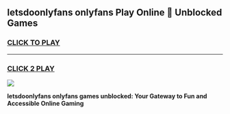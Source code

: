 
## letsdoonlyfans onlyfans Play Online 👋 Unblocked Games
<h3>
<a href="https://premium.freeplayer.one?title=letsdoonlyfans_onlyfans&ref=19F">CLICK TO PLAY</a></h3>
<hr>

<h3>
<a href="https://premium.freeplayer.one?title=letsdoonlyfans_onlyfans&ref=19F">CLICK 2 PLAY</a>
  
</h3>

<a href="https://premium.freeplayer.one?title=letsdoonlyfans_onlyfans&ref=19F"><img src="https://clearcache.store/games.png"></a>


**letsdoonlyfans onlyfans games unblocked: Your Gateway to Fun and Accessible Online Gaming**
